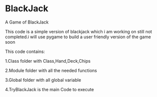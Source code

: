 # BlackJack
A Game of BlackJack

This code is a simple version of blackjack which i am working on still not completed.i will use pygame to build a user friendly version of the game soon

This code contains:

1.Class folder with Class,Hand,Deck,Chips

2.Module folder with all the needed functions 

3.Global folder with all global variable

4.TryBlackJack is the main Code to execute 

